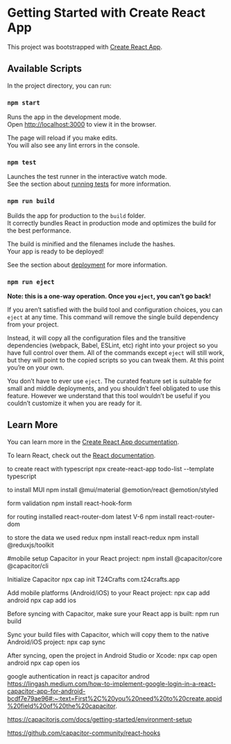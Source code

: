 # Getting Started with Create React App

This project was bootstrapped with [Create React App](https://github.com/facebook/create-react-app).

## Available Scripts

In the project directory, you can run:

### `npm start`

Runs the app in the development mode.\
Open [http://localhost:3000](http://localhost:3000) to view it in the browser.

The page will reload if you make edits.\
You will also see any lint errors in the console.

### `npm test`

Launches the test runner in the interactive watch mode.\
See the section about [running tests](https://facebook.github.io/create-react-app/docs/running-tests) for more information.

### `npm run build`

Builds the app for production to the `build` folder.\
It correctly bundles React in production mode and optimizes the build for the best performance.

The build is minified and the filenames include the hashes.\
Your app is ready to be deployed!

See the section about [deployment](https://facebook.github.io/create-react-app/docs/deployment) for more information.

### `npm run eject`

**Note: this is a one-way operation. Once you `eject`, you can’t go back!**

If you aren’t satisfied with the build tool and configuration choices, you can `eject` at any time. This command will remove the single build dependency from your project.

Instead, it will copy all the configuration files and the transitive dependencies (webpack, Babel, ESLint, etc) right into your project so you have full control over them. All of the commands except `eject` will still work, but they will point to the copied scripts so you can tweak them. At this point you’re on your own.

You don’t have to ever use `eject`. The curated feature set is suitable for small and middle deployments, and you shouldn’t feel obligated to use this feature. However we understand that this tool wouldn’t be useful if you couldn’t customize it when you are ready for it.

## Learn More

You can learn more in the [Create React App documentation](https://facebook.github.io/create-react-app/docs/getting-started).

To learn React, check out the [React documentation](https://reactjs.org/).



to create react with typescript
npx create-react-app todo-list --template typescript

to install MUI
npm install @mui/material @emotion/react @emotion/styled

form validation
npm install react-hook-form 

for routing installed react-router-dom latest V-6
npm install react-router-dom

to store the data we used redux
npm install react-redux
npm install @reduxjs/toolkit

#mobile setup
Capacitor in your React project:
npm install @capacitor/core @capacitor/cli

Initialize Capacitor
npx cap init T24Crafts com.t24crafts.app

Add mobile platforms (Android/iOS) to your React project:
npx cap add android
npx cap add ios

Before syncing with Capacitor, make sure your React app is built:
npm run build

Sync your build files with Capacitor, which will copy them to the native Android/iOS project:
npx cap sync

After syncing, open the project in Android Studio or Xcode:
npx cap open android
npx cap open ios

google authentication in react js capacitor androd
https://lingash.medium.com/how-to-implement-google-login-in-a-react-capacitor-app-for-android-bcdf7e79ae96#:~:text=First%2C%20you%20need%20to%20create,appid%20field%20of%20the%20capacitor.

https://capacitorjs.com/docs/getting-started/environment-setup

https://github.com/capacitor-community/react-hooks